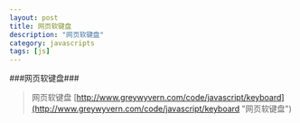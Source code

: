 ```yaml
---
layout: post
title: 网页软键盘
description: "网页软键盘"
category: javascripts
tags: [js]
---
```

###网页软键盘###
> 网页软键盘 [http://www.greywyvern.com/code/javascript/keyboard](http://www.greywyvern.com/code/javascript/keyboard "网页软键盘")
